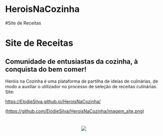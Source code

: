 # HeroisNaCozinha
#Site de Receitas
# Site de Receitas
## Comunidade de entusiastas da cozinha, à conquista do bem comer!


Heróis na Cozinha é uma plataforma de partilha de ideias de culinárias, de modo a auxiliar o utilizador no processo de seleção de receitas culinárias.
Site:

https://ElodieSilva.github.io/HeroisNaCozinha/

(https://github.com/ElodieSilva/HeroisNaCozinha/imagem_site.png)


<div>
  
<h1 align="center">   
  <img  src="https://github.com/ElodieSilva/HeroisNaCozinha/imagem_site.png" />
</h1>

</div>


